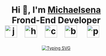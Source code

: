 <h1 align="center">Hi 👋, I'm <a href="https://michaelsena2523.github.io/Portafolioweb.github.io/" target="blank">
Michaelsena</a><br>
  Frond-End Developer<br>
  <div>
    <img src="https://cdn.jsdelivr.net/gh/devicons/devicon/icons/javascript/javascript-original.svg" height="40" alt="javascript logo"  />
    <img width="12" />
    <img src="https://cdn.jsdelivr.net/gh/devicons/devicon/icons/html5/html5-original.svg" height="40" alt="html5 logo"  />
    <img width="12" />
    <img src="https://cdn.jsdelivr.net/gh/devicons/devicon/icons/css3/css3-original.svg" height="40" alt="css3 logo"  />
    <img width="12" />
    <img src="https://cdn.jsdelivr.net/gh/devicons/devicon/icons/bootstrap/bootstrap-original.svg" height="40" alt="bootstrap logo"  />
    <img width="20" />
    <img src="https://cdn.jsdelivr.net/gh/devicons/devicon/icons/php/php-original.svg" height="40" alt="php logo"  />
    <img width="20" />
  </div>
</h1>


<P align="center"><a href="https://git.io/typing-svg"><img src="https://readme-typing-svg.herokuapp.com?font=Fira+Code&pause=1000&color=16E6FF&center=FALSO&vCenter=FALSO&repeat=verdadero&random=FALSO&width=435&lines=Hello%2C+welcome+to+my+GitHub+Page;Here+you+will+find+a+repository+with+work+that+I+did" alt="Typing SVG" /></a> </P>
